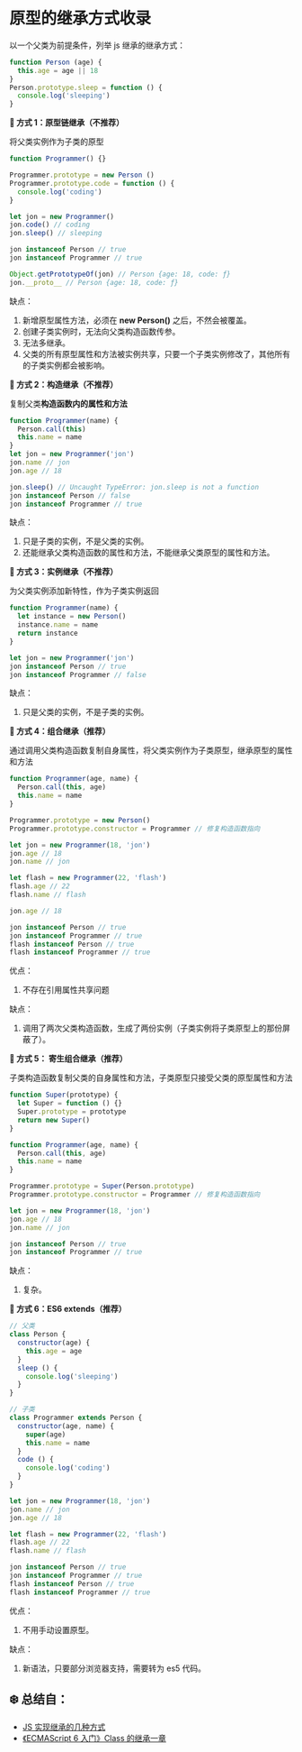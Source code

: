 # 原型的继承方式收录

以一个父类为前提条件，列举 js 继承的继承方式：

```JavaScript
function Person (age) {
  this.age = age || 18
}
Person.prototype.sleep = function () {
  console.log('sleeping')
}
```

**🍖 方式 1：原型链继承（不推荐）**

将父类实例作为子类的原型

```JavaScript
function Programmer() {}

Programmer.prototype = new Person ()
Programmer.prototype.code = function () {
  console.log('coding')
}

let jon = new Programmer()
jon.code() // coding
jon.sleep() // sleeping

jon instanceof Person // true
jon instanceof Programmer // true

Object.getPrototypeOf(jon) // Person {age: 18, code: ƒ}
jon.__proto__ // Person {age: 18, code: ƒ}
```

缺点：

1. 新增原型属性方法，必须在 **new Person()** 之后，不然会被覆盖。
2. 创建子类实例时，无法向父类构造函数传参。
3. 无法多继承。
4. 父类的所有原型属性和方法被实例共享，只要一个子类实例修改了，其他所有的子类实例都会被影响。

**🌭 方式 2：构造继承（不推荐）**

复制父类**构造函数内的属性和方法**

```JavaScript
function Programmer(name) {
  Person.call(this)
  this.name = name
}
let jon = new Programmer('jon')
jon.name // jon
jon.age // 18

jon.sleep() // Uncaught TypeError: jon.sleep is not a function
jon instanceof Person // false
jon instanceof Programmer // true
```

缺点：

1. 只是子类的实例，不是父类的实例。
2. 还能继承父类构造函数的属性和方法，不能继承父类原型的属性和方法。

**🍗 方式 3：实例继承（不推荐）**

为父类实例添加新特性，作为子类实例返回

```JavaScript
function Programmer(name) {
  let instance = new Person()
  instance.name = name
  return instance
}

let jon = new Programmer('jon')
jon instanceof Person // true
jon instanceof Programmer // false
```

缺点：

1. 只是父类的实例，不是子类的实例。

**🍤 方式 4：组合继承（推荐）**

通过调用父类构造函数复制自身属性，将父类实例作为子类原型，继承原型的属性和方法

```JavaScript
function Programmer(age, name) {
  Person.call(this, age)
  this.name = name
}

Programmer.prototype = new Person()
Programmer.prototype.constructor = Programmer // 修复构造函数指向

let jon = new Programmer(18, 'jon')
jon.age // 18
jon.name // jon

let flash = new Programmer(22, 'flash')
flash.age // 22
flash.name // flash

jon.age // 18

jon instanceof Person // true
jon instanceof Programmer // true
flash instanceof Person // true
flash instanceof Programmer // true
```

优点：

1. 不存在引用属性共享问题

缺点：

1. 调用了两次父类构造函数，生成了两份实例（子类实例将子类原型上的那份屏蔽了）。

**🍳 方式 5： 寄生组合继承（推荐）**

子类构造函数复制父类的自身属性和方法，子类原型只接受父类的原型属性和方法

```JavaScript
function Super(prototype) {
  let Super = function () {}
  Super.prototype = prototype
  return new Super()
}

function Programmer(age, name) {
  Person.call(this, age)
  this.name = name
}

Programmer.prototype = Super(Person.prototype)
Programmer.prototype.constructor = Programmer // 修复构造函数指向

let jon = new Programmer(18, 'jon')
jon.age // 18
jon.name // jon

jon instanceof Person // true
jon instanceof Programmer // true
```

缺点：

1. 复杂。

**🍜 方式 6：ES6 extends（推荐）**

```JavaScript
// 父类
class Person {
  constructor(age) {
    this.age = age
  }
  sleep () {
    console.log('sleeping')
  }
}

// 子类
class Programmer extends Person {
  constructor(age, name) {
    super(age)
    this.name = name
  }
  code () {
    console.log('coding')
  }
}

let jon = new Programmer(18, 'jon')
jon.name // jon
jon.age // 18

let flash = new Programmer(22, 'flash')
flash.age // 22
flash.name // flash

jon instanceof Person // true
jon instanceof Programmer // true
flash instanceof Person // true
flash instanceof Programmer // true
```

优点：

1. 不用手动设置原型。

缺点：

1. 新语法，只要部分浏览器支持，需要转为 es5 代码。

## ❄️ 总结自：

- [JS 实现继承的几种方式](http://www.cnblogs.com/humin/p/4556820.html)
- [《ECMAScript 6 入门》Class 的继承一章](http://es6.ruanyifeng.com/#docs/class-extends)
